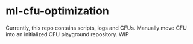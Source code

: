 # ml-cfu-optimization
Currently, this repo contains scripts, logs and CFUs. Manually move CFU into an initialized CFU playground repository. WIP
